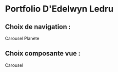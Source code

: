 # Portfolio D'Edelwyn Ledru
## Choix de navigation : <br>
Carousel Planète
## Choix composante vue : <br>
Carousel
